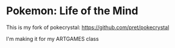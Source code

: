 # Pokemon: Life of the Mind

This is my fork of pokecrystal: https://github.com/pret/pokecrystal

I'm making it for my ARTGAMES class
